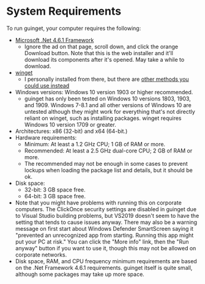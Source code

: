 # System Requirements

To run guinget, your computer requires the following:

- [Microsoft .Net 4.6.1 Framework](https://www.microsoft.com/en-us/download/details.aspx?id=49981)
  - Ignore the ad on that page, scroll down, and click the orange Download button. Note that this is the web installer and it'll download its components after it's opened. May take a while to download. 
- [winget](https://github.com/microsoft/winget-cli/releases/latest)
  - I personally installed from there, but there are [other methods you could use instead](https://github.com/microsoft/winget-cli#installing-the-client)
- Windows versions: Windows 10 version 1903 or higher recommended.
  - guinget has only been tested on Windows 10 versions 1803, 1903, and 1909. Windows 7-8.1 and all other versions of Windows 10 are untested although they might work for everything that's not directly reliant on winget, such as installing packages. winget requires Windows 10 version 1709 or greater.
- Architectures: x86 (32-bit) and x64 (64-bit.)
- Hardware requirements: 
  - Minimum: At least a 1.2 GHz CPU; 1 GB of RAM or more.
  - Recommended: At least a 2.5 GHz dual-core CPU; 2 GB of RAM or more.
  - The recommended may not be enough in some cases to prevent lockups when loading the package list and details, but it should be ok.
- Disk space:
  - 32-bit: 3 GB space free.
  - 64-bit: 3 GB space free.
- Note that you might have problems with running this on corporate computers. The ClickOnce security settings are disabled in guinget due to Visual Studio building problems, but VS2019 doesn't seem to have the setting that tends to cause issues anyway. There may also be a warning message on first start about Windows Defender SmartScreen saying it "prevented an unrecognized app from starting. Running this app might put your PC at risk." You can click the "More info" link, then the "Run anyway" button if you want to use it, though this may not be allowed on corporate networks.
- Disk space, RAM, and CPU frequency minimum requirements are based on the .Net Framework 4.6.1 requirements. guinget itself is quite small, although some packages may take up more space.
